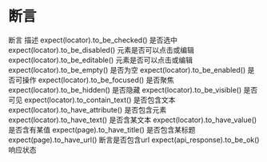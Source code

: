 
# 断言

断言	描述
expect(locator).to_be_checked()	是否选中
expect(locator).to_be_disabled()	元素是否可以点击或编辑
expect(locator).to_be_editable()	元素是否可以点击或编辑
expect(locator).to_be_empty()	是否为空
expect(locator).to_be_enabled()	是否可操作
expect(locator).to_be_focused()	是否聚焦
expect(locator).to_be_hidden()	是否隐藏
expect(locator).to_be_visible()	是否可见
expect(locator).to_contain_text()	是否包含文本
expect(locator).to_have_attribute()	是否包含元素
expect(locator).to_have_text()	是否含某文本
expect(locator).to_have_value()	是否含有某值
expect(page).to_have_title()	是否包含某标题
expect(page).to_have_url()	断言是否包含url
expect(api_response).to_be_ok()	响应状态



